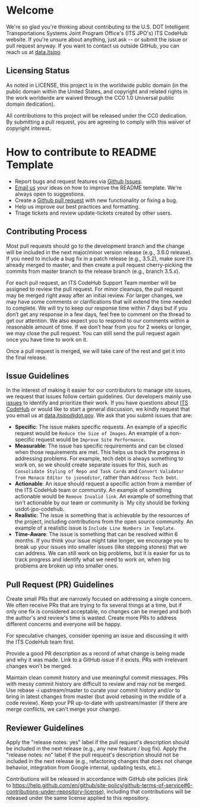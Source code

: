 # Welcome

We're so glad you're thinking about contributing to the U.S. DOT Intelligent Transportations Systems Joint Program Office's (ITS JPO's) ITS CodeHub website. If you're unsure about anything, just ask -- or submit the issue or pull request anyway. If you want to contact us outside GitHub, you can reach us at [data.itsjpo](mailto://data.itsjpo@dot.gov)

## Licensing Status

As noted in LICENSE, this project is in the worldwide public domain (in the public domain within the United States, and copyright and related rights in the work worldwide are waived through the CC0 1.0 Universal public domain dedication).

All contributions to this project will be released under the CC0 dedication. By submitting a pull request, you are agreeing to comply with this waiver of copyright interest.

# How to contribute to README Template

- Report bugs and request features via [Github Issues](https://github.com/usdot-jpo-codehub/codehub-standalone/issues).
- [Email us](mailto://data.itsjpo@dot.gov.) your ideas on how to improve the README template. We're always open to suggestions.
- Create a [Github pull request](https://help.github.com/articles/creating-a-pull-request/) with new functionality or fixing a bug.
- Help us improve our best practices and formatting.
- Triage tickets and review update-tickets created by other users.

## Contributing Process

Most pull requests should go to the development branch and the change will be included in the next major/minor version release (e.g., 3.6.0 release). If you need to include a bug fix in a patch release (e.g., 3.5.2), make sure it’s already merged to master, and then create a pull request cherry-picking the commits from master branch to the release branch (e.g., branch 3.5.x).

For each pull request, an ITS CodeHub Support Team member will be assigned to review the pull request. For minor cleanups, the pull request may be merged right away after an initial review. For larger changes, we may have some comments or clarifications that will extend the time needed to complete. We will try to keep our response time within 7 days but if you don’t get any response in a few days, feel free to comment on the thread to get our attention. We also expect you to respond to our comments within a reasonable amount of time. If we don’t hear from you for 2 weeks or longer, we may close the pull request. You can still send the pull request again once you have time to work on it.

Once a pull request is merged, we will take care of the rest and get it into the final release.

## Issue Guidelines
In the interest of making it easier for our contributors to manage site issues, we request that issues follow certain guidelines.  Our developers mainly use [issues](https://github.com/usdot-jpo-codehub/codehub-standalone/issues) to identify and prioritize their work. If you have questions about [ITS CodeHub](https://www.its.dot.gov/code/) or would like to start a general discussion, we kindly request that you email us at [data.itsjpo@dot.gov](mailto://data.itsjpo@dot.gov). We ask that you submit issues that are:
 - **Specific**: The issue makes specific requests. An example of a specific request would be `Reduce the Size of Images`. An example of a non-specific request would be `Improve Site Performance`.
 - **Measurable**: The issue has specific requirements and can be closed when those requirements are met. This helps us track the progress in addressing problems. For example, tech debt is always something to work on, so we should create separate issues for this, such as `Consolidate Styling of Repo and Task Cards` and `Convert Validator from Monaco Editor to jsoneditor`, rather than `Address Tech Debt`.
 - **Actionable**: An issue should request a specific action from a member of the ITS CodeHub team or community. An example of something actionable would be `Remove Invalid link`.  An example of something that isn't actionable by our team or community is `My city should be forking usdot-jpo-codehub.
 - **Realistic**: The issue is something that is achievable by the resources of the project, including contributions from the open source community. An example of a realistic issue is `Include Line Numbers in Template`.
 - **Time-Aware**: The issue is something that can be resolved within 6 months. If you think your issue might take longer, we encourage you to break up your issues into smaller issues (like stepping stones) that we can address. We can still work on big problems, but it is easier for us to track progress and identify what we need to work on, when big problems are broken up into smaller ones.
 
## Pull Request (PR) Guidelines

Create small PRs that are narrowly focused on addressing a single concern. We often receive PRs that are trying to fix several things at a time, but if only one fix is considered acceptable, no changes can be merged and both the author's and review's time is wasted. Create more PRs to address different concerns and everyone will be happy.

For speculative changes, consider opening an issue and discussing it with the ITS CodeHub team first. 

Provide a good PR description as a record of what change is being made and why it was made. Link to a GitHub issue if it exists. PRs with irrelevant changes won't be merged. 

Maintain clean commit history and use meaningful commit messages. PRs with messy commit history are difficult to review and may not be merged. Use rebase -i upstream/master to curate your commit history and/or to bring in latest changes from master (but avoid rebasing in the middle of a code review). Keep your PR up-to-date with upstream/master (if there are merge conflicts, we can't merge your change).

## Reviewer Guidelines

Apply the "release notes: yes" label if the pull request's description should be included in the next release (e.g., any new feature / bug fix). Apply the "release notes: no" label if the pull request's description should not be included in the next release (e.g., refactoring changes that does not change behavior, integration from Google internal, updating tests, etc.).

Contributions will be released in accordance with GitHub site policies (link to https://help.github.com/en/github/site-policy/github-terms-of-service#6-contributions-under-repository-license), including that contributions will be released under the same license applied to this repository.